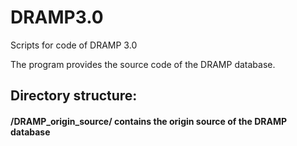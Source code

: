 # DRAMP3.0
Scripts for code of DRAMP 3.0

The program provides the source code of the DRAMP database. 
## Directory structure:

#### /DRAMP_origin_source/ contains the origin source of the DRAMP database

